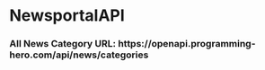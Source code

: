 # NewsportalAPI

<h3> <b> All News Category </b>
URL: https://openapi.programming-hero.com/api/news/categories </h3>

